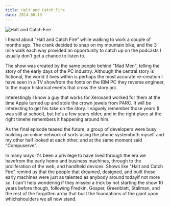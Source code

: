 ```yaml
---
title: Halt and Catch Fire
date: 2014-08-19
---
```


![Halt and Catch Fire](https://source.unsplash.com/Pll7AP6NFpY/1600x900)

I heard about "Halt and Catch Fire" while walking to work a couple of months ago. The crank decided to snap on my mountain bike, and the 3 mile walk each way provided an opportunity to catch up on the podcasts I usually don't get a chance to listen to.

The show was created by the same people behind "Mad Men", telling the story of the early days of the PC industry. Although the central story is fictional, the world it lives within is perhaps the most accurate re-creation I have seen in a TV showfrom the fonts on the IBM PC they reverse engineer, to the major historical events that cross the story arc.

Interestingly I know a guy that works for Xeroxand worked for them at the time Apple turned up and stole the crown jewels from PARC. It will be interesting to get his take on the story. I vaguely remember those years (I was still at school), but he's a few years older, and in the right place at the right timehe remembers it happening around him.

As the final episode teased the future, a group of developers were busy building an online network of sorts using the phone systemboth myself and my other half looked at each other, and at the same moment said "Compuserve".

In many ways it's been a privilege to have lived through the era we havefrom the early home and business machines, through to the proliferation of the web, and handheld devices. Shows like "Halt and Catch Fire" remind us that the people that dreamed, designed, and built those early machines were just as talented as anybody around todayif not more so. I can't help wondering if they missed a trick by not starting the show 10 years before though, following Fredkin, Gosper, Greenblatt, Stallman, and the rest of the forgotten army that built the foundations of the giant upon whichshoulders we all now stand.